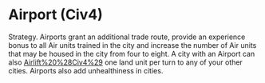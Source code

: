 # Airport (Civ4)

Strategy.
Airports grant an additional trade route, provide an experience bonus to all Air units trained in the city and increase the number of Air units that may be housed in the city from four to eight. A city with an Airport can also [Airlift%20%28Civ4%29](airlift) one land unit per turn to any of your other cities. Airports also add unhealthiness in cities.